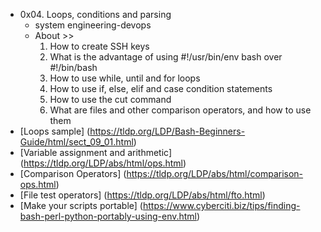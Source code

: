 - 0x04. Loops, conditions and parsing
  - system engineering-devops
  - About >>
    1. How to create SSH keys
    2. What is the advantage of using #!/usr/bin/env bash over #!/bin/bash
    3. How to use while, until and for loops
    4. How to use if, else, elif and case condition statements
    5. How to use the cut command
    6. What are files and other comparison operators, and how to use them
- [Loops sample] (https://tldp.org/LDP/Bash-Beginners-Guide/html/sect_09_01.html)
- [Variable assignment and arithmetic] (https://tldp.org/LDP/abs/html/ops.html)
- [Comparison Operators] (https://tldp.org/LDP/abs/html/comparison-ops.html)
- [File test operators] (https://tldp.org/LDP/abs/html/fto.html)
- [Make your scripts portable] (https://www.cyberciti.biz/tips/finding-bash-perl-python-portably-using-env.html)
